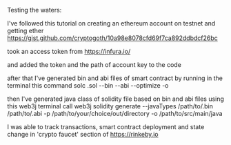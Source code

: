 Testing the waters:

I've followed this tutorial on creating an ethereum account on testnet and getting ether https://gist.github.com/cryptogoth/10a98e8078cfd69f7ca892ddbdcf26bc

took an access token from https://infura.io/

and added the token and the path of account key to the code

after that I've generated bin and abi files of smart contract by running in the terminal this command solc .sol --bin --abi --optimize -o

then I've generated java class of solidity file based on bin and abi files using this web3j terminal call web3j solidity generate --javaTypes /path/to/.bin /path/to/.abi -p /path/to/your/choice/out/directory -o /path/to/src/main/java

I was able to track transactions, smart contract deployment and state change in 'crypto faucet' section of https://rinkeby.io
